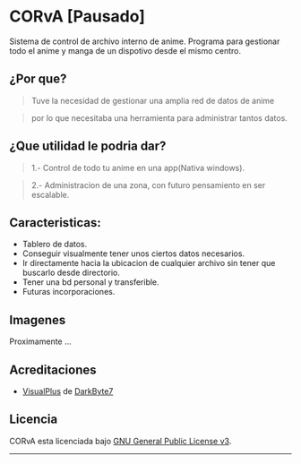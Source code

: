 CORvA [Pausado]
========================
Sistema de control de archivo interno de anime. Programa para gestionar todo el anime y manga de un dispotivo desde el mismo centro.

## ¿Por que?
> Tuve la necesidad de gestionar una amplia red de datos de anime

> por lo que necesitaba una herramienta para administrar tantos datos.

## ¿Que utilidad le podria dar?

> 1.- Control de todo tu anime en una app(Nativa windows).

> 2.- Administracion de una zona, con futuro pensamiento en ser escalable.


## Caracteristicas:

* Tablero de datos.
* Conseguir visualmente tener unos ciertos datos necesarios.
* Ir directamente hacia la ubicacion de cualquier archivo sin tener que buscarlo desde directorio.
* Tener una bd personal y transferible.
* Futuras incorporaciones.

## Imagenes

Proximamente ...


## Acreditaciones

* [VisualPlus][1] de [DarkByte7][2]



## Licencia

CORvA esta licenciada bajo [GNU General Public License v3][3].

---

[1]: https://github.com/DarkByte7/VisualPlus
[2]: https://github.com/DarkByte7
[3]: https://www.gnu.org/licenses/gpl-3.0.html
